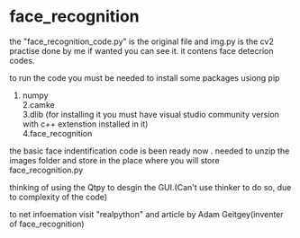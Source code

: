 # face_recognition

the "face_recognition_code.py" is the original file and img.py is the cv2 practise done by me if wanted you can see it.
 it contens face detecrion codes.

 to run the code you must be needed to install some packages usiong pip
1. numpy  
2.camke  
3.dlib  (for installing it you must have visual studio community version with c++ extenstion installed in it)  
4.face_recognition  

the basic face indentification code is been ready now .
 needed to unzip the images folder and store in the place where you will store face_recognition.py

thinking of using the Qtpy to desgin the GUI.(Can't use thinker to do so, due to complexity of the code)


to net infoemation visit "realpython" and article by Adam Geitgey(inventer of face_recognition)

